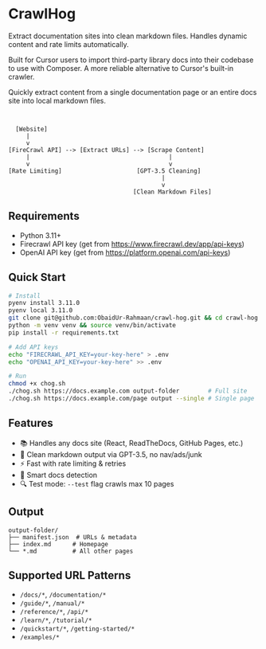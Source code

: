 # CrawlHog

Extract documentation sites into clean markdown files. Handles dynamic content and rate limits automatically.

Built for Cursor users to import third-party library docs into their codebase to use with Composer. A more reliable alternative to Cursor's built-in crawler.

Quickly extract content from a single documentation page or an entire docs site into local markdown files.

```
                                                                 
                                                                 
  [Website]                                                      
     |                                                           
     v                                                           
[FireCrawl API] --> [Extract URLs] --> [Scrape Content]         
     |                                       |                   
     v                                       v                   
[Rate Limiting]                     [GPT-3.5 Cleaning]          
                                           |                     
                                           v                     
                                   [Clean Markdown Files]        
```

## Requirements

- Python 3.11+
- Firecrawl API key (get from https://www.firecrawl.dev/app/api-keys)
- OpenAI API key (get from https://platform.openai.com/api-keys)

## Quick Start

```bash
# Install
pyenv install 3.11.0
pyenv local 3.11.0
git clone git@github.com:ObaidUr-Rahmaan/crawl-hog.git && cd crawl-hog
python -m venv venv && source venv/bin/activate
pip install -r requirements.txt

# Add API keys
echo "FIRECRAWL_API_KEY=your-key-here" > .env  
echo "OPENAI_API_KEY=your-key-here" >> .env

# Run
chmod +x chog.sh
./chog.sh https://docs.example.com output-folder        # Full site
./chog.sh https://docs.example.com/page output --single # Single page
```

## Features

- 📚 Handles any docs site (React, ReadTheDocs, GitHub Pages, etc.)
- 🧹 Clean markdown output via GPT-3.5, no nav/ads/junk
- ⚡️ Fast with rate limiting & retries
- 🎯 Smart docs detection
- 🔍 Test mode: `--test` flag crawls max 10 pages

## Output

```
output-folder/
├── manifest.json  # URLs & metadata
├── index.md      # Homepage
└── *.md          # All other pages
```

## Supported URL Patterns

- `/docs/*`, `/documentation/*`
- `/guide/*`, `/manual/*`
- `/reference/*`, `/api/*`
- `/learn/*`, `/tutorial/*`
- `/quickstart/*`, `/getting-started/*`
- `/examples/*`